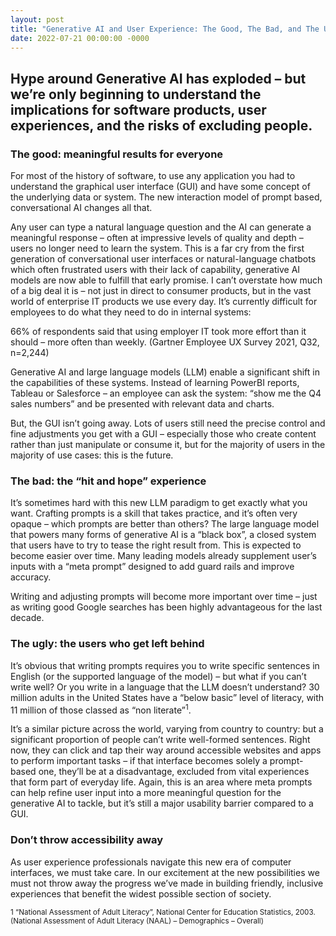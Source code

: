 ```yaml
---
layout: post
title: "Generative AI and User Experience: The Good, The Bad, and The Ugly"
date: 2022-07-21 00:00:00 -0000
---
```

## Hype around Generative AI has exploded – but we’re only beginning to understand the implications for software products, user experiences, and the risks of excluding people. 

### The good: meaningful results for everyone

For most of the history of software, to use any application you had to understand the graphical user interface (GUI) and have some concept of the underlying data or system. The new interaction model of prompt based, conversational AI changes all that. 

Any user can type a natural language question and the AI can generate a meaningful response – often at impressive levels of quality and depth – users no longer need to learn the system. This is a far cry from the first generation of conversational user interfaces or natural-language chatbots which often frustrated users with their lack of capability, generative AI models are now able to fulfill that early promise. 
I can’t overstate how much of a big deal it is – not just in direct to consumer products, but in the vast world of enterprise IT products we use every day. It’s currently difficult for employees to do what they need to do in internal systems:

66% of respondents said that using employer IT took more effort than it should – more often than weekly.
(Gartner Employee UX Survey 2021, Q32, n=2,244)

Generative AI and large language models (LLM) enable a significant shift in the capabilities of these systems. Instead of learning PowerBI reports, Tableau or Salesforce – an employee can ask the system: “show me the Q4 sales numbers” and be presented with relevant data and charts.

But, the GUI isn’t going away. Lots of users still need the precise control and fine adjustments you get with a GUI – especially those who create content rather than just manipulate or consume it, but for the majority of users in the majority of use cases: this is the future. 

### The bad: the “hit and hope” experience 

It’s sometimes hard with this new LLM paradigm to get exactly what you want. Crafting prompts is a skill that takes practice, and it’s often very opaque – which prompts are better than others? 
The large language model that powers many forms of generative AI is a “black box”, a closed system that users have to try to tease the right result from. This is expected to become easier over time. Many leading models already supplement user’s inputs with a “meta prompt” designed to add guard rails and improve accuracy. 

Writing and adjusting prompts will become more important over time – just as writing good Google searches has been highly advantageous for the last decade. 

### The ugly: the users who get left behind

It’s obvious that writing prompts requires you to write specific sentences in English (or the supported language of the model) – but what if you can’t write well? Or you write in a language that the LLM doesn’t understand?
30 million adults in the United States have a “below basic” level of literacy, with 11 million of those classed as “non literate”<sup>1</sup>. 

It’s a similar picture across the world, varying from country to country: but a significant proportion of people can’t write well-formed sentences. Right now, they can click and tap their way around accessible websites and apps to perform important tasks – if that interface becomes solely a prompt-based one, they’ll be at a disadvantage, excluded from vital experiences that form part of everyday life.
Again, this is an area where meta prompts can help refine user input into a more meaningful question for the generative AI to tackle, but it’s still a major usability barrier compared to a GUI. 

### Don’t throw accessibility away

As user experience professionals navigate this new era of computer interfaces, we must take care. In our excitement at the new possibilities we must not throw away the progress we’ve made in building friendly, inclusive experiences that benefit the widest possible section of society. 


<sub>1 “National Assessment of Adult Literacy”, National Center for Education Statistics, 2003. (National Assessment of Adult Literacy (NAAL) – Demographics – Overall)</sub>
